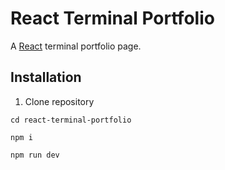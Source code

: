 # React Terminal Portfolio

A [React](https://github.com/facebook/react) terminal portfolio page.

## Installation

1) Clone repository

```
cd react-terminal-portfolio
```

```
npm i
```
```
npm run dev
```

